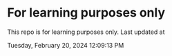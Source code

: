 # For learning purposes only
This repo is for learning purposes only.
Last updated at

Tuesday, February 20, 2024 12:09:13 PM

